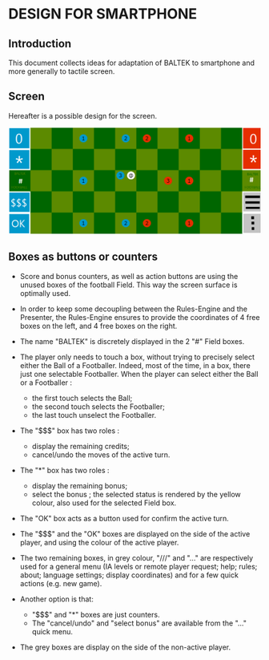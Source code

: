 # DESIGN FOR SMARTPHONE

## Introduction

This document collects ideas for adaptation of BALTEK to smartphone and more generally to tactile screen.

## Screen

Hereafter is a possible design for the screen.

![SCREEN-DESIGN-FOR-SMARTPHONE](./SCREEN-DESIGN-FOR-SMARTPHONE.PNG)

## Boxes as buttons or counters

- Score and bonus counters, as well as action buttons are using the unused boxes of the football Field. This way the screen surface is optimally used.
- In order to keep some decoupling between the Rules-Engine and the Presenter, the Rules-Engine ensures to provide the coordinates of 4 free boxes on the left, and 4 free boxes on the right.
- The name "BALTEK" is discretely displayed in the 2 "#" Field boxes.
- The player only needs to touch a box, without trying to precisely select either the Ball of a Footballer. Indeed, most of the time, in a box, there just one selectable Footballer. When the player can select either the Ball or a Footballer :

  - the first touch selects the Ball;
  - the second touch selects the Footballer;
  - the last touch unselect the Footballer.

- The "$$$" box has two roles :

  - display the remaining credits;
  - cancel/undo the moves of the active turn.

- The "*" box has two roles :

  - display the remaining bonus;
  - select the bonus ; the selected status is rendered by the yellow colour, also used for the selected Field box.

- The "OK" box acts as a button used for confirm the active turn.

- The "$$$" and the "OK" boxes are displayed on the side of the active player, and using the colour of the active player.
- The two remaining boxes, in grey colour, "///" and "..." are respectively used for a general menu (IA levels or remote player request; help; rules; about; language settings; display coordinates) and for a few quick actions (e.g. new game).
- Another option is that:

  - "$$$" and "*" boxes are just counters.
  - The "cancel/undo" and "select bonus" are available from the "..." quick menu.

- The grey boxes are display on the side of the non-active player.
